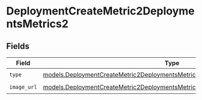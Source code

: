 # DeploymentCreateMetric2DeploymentsMetrics2


## Fields

| Field                                                                                                                                                                  | Type                                                                                                                                                                   | Required                                                                                                                                                               | Description                                                                                                                                                            |
| ---------------------------------------------------------------------------------------------------------------------------------------------------------------------- | ---------------------------------------------------------------------------------------------------------------------------------------------------------------------- | ---------------------------------------------------------------------------------------------------------------------------------------------------------------------- | ---------------------------------------------------------------------------------------------------------------------------------------------------------------------- |
| `type`                                                                                                                                                                 | [models.DeploymentCreateMetric2DeploymentsMetricsRequestRequestBodyChoices3Type](../models/deploymentcreatemetric2deploymentsmetricsrequestrequestbodychoices3type.md) | :heavy_check_mark:                                                                                                                                                     | N/A                                                                                                                                                                    |
| `image_url`                                                                                                                                                            | [models.DeploymentCreateMetric2DeploymentsMetricsImageURL](../models/deploymentcreatemetric2deploymentsmetricsimageurl.md)                                             | :heavy_check_mark:                                                                                                                                                     | N/A                                                                                                                                                                    |